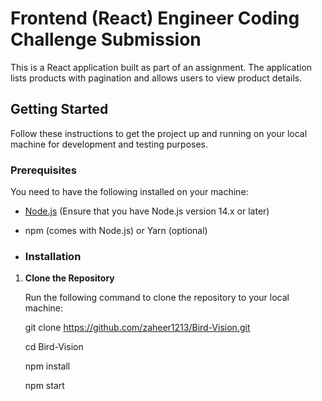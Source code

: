 # Frontend (React) Engineer Coding Challenge Submission 
This is a React application built as part of an assignment. The application lists products with pagination and allows users to view product details.
## Getting Started
Follow these instructions to get the project up and running on your local machine for development and testing purposes.
### Prerequisites

You need to have the following installed on your machine:
- [Node.js](https://nodejs.org/) (Ensure that you have Node.js version 14.x or later)
- npm (comes with Node.js) or Yarn (optional)

- ### Installation

1. **Clone the Repository**

   Run the following command to clone the repository to your local machine:

   git clone https://github.com/zaheer1213/Bird-Vision.git <br/>
   
   cd Bird-Vision  <br/>
   
   npm install <br/>
   
   npm start <br/>
